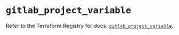 # `gitlab_project_variable`

Refer to the Terraform Registry for docs: [`gitlab_project_variable`](https://registry.terraform.io/providers/gitlabhq/gitlab/18.5.0/docs/resources/project_variable).
